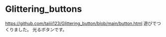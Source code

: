 # Glittering_buttons
https://github.com/taiiii123/Glittering_button/blob/main/button.html
遊びでつくりました。
光るボタンです。
